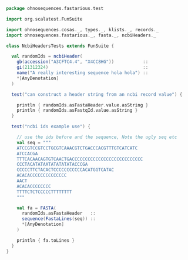 
```scala
package ohnosequences.fastarious.test

import org.scalatest.FunSuite

import ohnosequences.cosas._, types._, klists._, records._
import ohnosequences.fastarious._, fasta._, ncbiHeaders._

class NcbiHeadersTests extends FunSuite {

  val randomIds = ncbiHeader(
    gb(accession("A3CFTC4.4", "X4CC8HG"))           ::
    gi(21312324)                                    ::
    name("A really interesting sequence hola hola") ::
    *[AnyDenotation]
  )

  test("can construct a header string from an ncbi record value") {

    println { randomIds.asFastaHeader.value.asString }
    println { randomIds.asFastqId.value.asString }
  }

  test("ncbi ids example use") {

    // use the ids before and the sequence, Note the ugly seq etc
    val seq = """
    ATCCGTCCGTCCTGCGTCAAACGTCTGACCCACGTTTGTCATCATC
    ATCCACGA
    TTTCACAACAGTGTCAACTGACCCCCCCCCCCCCCCCCCCCCCCCCCC
    CCCTACATATAATATATATATACCCGA
    CCCCCTTCTACACTCCCCCCCCCCCACATGGTCATAC
    ACACACCCCCCCCCCCCCC
    AACT
    ACACACCCCCCCC
    TTTTCTCTCCCCCTTTTTTTT
    """

    val fa = FASTA(
      randomIds.asFastaHeader   ::
      sequence(FastaLines(seq)) ::
      *[AnyDenotation]
    )

    println { fa.toLines }    
  }
}

```




[test/scala/NcbiHeadersTests.scala]: NcbiHeadersTests.scala.md
[test/scala/FastqTests.scala]: FastqTests.scala.md
[test/scala/FastaTests.scala]: FastaTests.scala.md
[main/scala/fasta.scala]: ../../main/scala/fasta.scala.md
[main/scala/fastq.scala]: ../../main/scala/fastq.scala.md
[main/scala/utils.scala]: ../../main/scala/utils.scala.md
[main/scala/ncbiHeaders.scala]: ../../main/scala/ncbiHeaders.scala.md